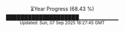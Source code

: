 <p align="center">
⏳Year Progress (68.43 %) <br>
████████████████████▁▁▁▁▁▁▁▁▁▁ <br>
<sub>Updated: Sun, 07 Sep 2025 18:27:45 GMT</sub>
</p>

